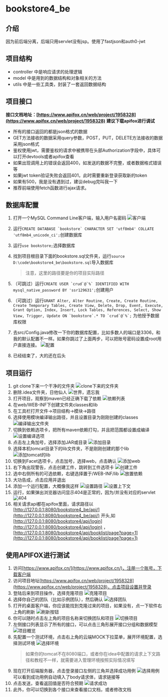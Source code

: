 # bookstore4_be

## 介绍

因为前后端分离，后端只用servlet没有jsp。使用了fastjson和auth0-jwt

## 项目结构

- controller 中是响应请求的处理逻辑
- model 中是用到的数据结构和对象相关的方法
- utils 中是一些工具类，封装了一套返回数据结构

## 项目接口

**接口文档地址：[https://www.apifox.cn/web/project/1958328](https://www.apifox.cn/web/project/1958328)**
**建议下载apifox进行调试**

- 所有的接口返回的都是json格式的数据
- GET方法接收的数据采用query参数，POST，PUT，DELETE方法接收的数据采用json格式
- 鉴权使用jwt，需要鉴权的请求中被携带在头部Authorization字段中，具体可以打开devtools或者apifox查看
- 如果出现调用上的错误会返回400，如发送的数据不完整，或者数据格式错误等
- 如果jwt token验证失败会返回401，此时需要重新登录获取新的token
- 如果有500，我是没有遇到过，建议debug完叫我一下
- 推荐前端使用fetch函数进行ajax请求。
## 数据库配置

1. 打开一个MySQL Command Line客户端，输入用户名密码
   ![客户端](./md/client.png)
2. 运行```CREATE DATABASE `bookstore` CHARACTER SET 'utf8mb4' COLLATE 'utf8mb4_unicode_ci';```创建数据库
3. 运行```use bookstore;```选择数据库
4. 找到项目根目录下面的bookstore.sql文件夹，运行```source D:\code\bookstore4_be\bookstore.sql```导入数据库
   > 注意，这里的路径要是你的项目实际路径
5. （可跳过）运行```CREATE USER `crud`@`%` IDENTIFIED WITH mysql_native_password BY 'ssr129631';```创建用户
6. （可跳过）运行```GRANT Alter, Alter Routine, Create, Create Routine, Create Temporary Tables, Create View, Delete, Drop, Event, Execute, Grant Option, Index, Insert, Lock Tables, References, Select, Show View, Trigger, Update ON `bookstore`.* TO `crud`@`%`;```
为他授予数据库权限

7. 去src/Config.java修改一下你的数据库配置，比如多数人的端口是3306，和我的默认配置不一样。如果你跳过了上面两步，可以把账号密码设置成root用户直接连接。
   ![配置](./md/config.png)
8. 已经结束了，大的还在后头

## 项目运行

1. git clone下来一个干净的文件夹
   ![clone下来的文件夹](./md/folder.png)
2. 删除.idea文件夹，日他仙人
   ![世界，遗忘我](./md/del.png)
3. 打开项目，观察到maven已经正确下载了依赖
   ![依赖列表](./md/deps.png)
4. 在web/WEB-INF下创建文件夹classes和lib
5. 在工具栏打开文件→项目结构→模块→路径
6. 选择使用模块编译输出路径，并且设置目录为刚刚创建的classes
   ![编译输出文件夹](./md/path.png)
7. 切换到依赖选项卡，把所有maven依赖打勾，并且把范围都设置成编译
   ![设置编译选项](./md/dep.png)
8. 点击左上角加号，选择添加JAR或目录
   ![添加目录](/md/add.png)
9. 选择本机tomcat目录下的lib文件夹，不是刚刚创建的那个lib
   ![添加tomcat的lib](./md/lib.png)
10. 切换到Facet选项卡，点击加号，选择web，点击确认
    ![添加web](./md/web.png)
11. 右下角出现警告，点击创建工件，跳转到工件选项卡
    ![创建工件](./md/create.png)
12. 选中右侧所有的可选依赖，右键选择置于/WEB-INF/lib
    ![放置依赖](./md/place.png)
13. 大功告成，点击应用并退出
14. 添加一个运行配置，大概像我这样
    ![设置路径](./md/run.png)
    ![设置上下文](./md/context.png)
15. 运行，如果弹出浏览器访问显示404是正常的，因为/并没有对应的servlet
    ![404](./md/404.png)
16. 相关请求api都在apifox里面，请求路径以[http://127.0.0.1:8080/bookstore4_be/api/](http://127.0.0.1:8080/bookstore4_be/api/)
开头,如[http://127.0.0.1:8080/bookstore4/api/login](http://127.0.0.1:8080/bookstore4/api/login)
，[http://127.0.0.1:8080/bookstore4/api/booklist/page?page=1](http://127.0.0.1:8080/bookstore4/api/booklist/page?page=1)

## 使用APIFOX进行测试
1. 访问[https://www.apifox.cn/](https://www.apifox.cn/)，注册一个账号，下载客户端
2. 访问项目地址[https://www.apifox.cn/web/project/1958328](https://www.apifox.cn/web/project/1958328)，点击项目设置并登录
3. 登陆后来到项目操作，选择克隆项目
![克隆项目](./md/clone.png)
4. 选择你自己的团队（比如示例团队），然后确认
![选择团队](./md/team.png)
5. 打开的桌面客户端，你应该能找到克隆过来的项目，如果没有，点一下软件右上角的刷新
![刷新按钮](./md/refresh.png)
6. 你可以随时点击左上角的项目名称来切换团队和项目
![切换项目](./md/switch.png)
7. 左侧接口列表显示了所有的接口，可以点击三角形展开接口分组和数据模型
![项目概览](./md/overview.png)
8. 先配置一个测试环境，点击右上角的云端MOCK下拉菜单，展开环境配置，选择测试环境
![选择环境](./md/env.png)
    > 如果你的tomcat不在8080端口，或者你在idea中配置的请求上下文路径和教程不一样，就需要进入管理环境按照实际情况填写
9. 现在打开后端服务器，点击登录接口左侧的三角并选择成功用例
![选择用例](./md/demo.png)
可以看到成功用例自动填入了body请求体，请求链接等
10. 点击发送，查看返回值是否符合预期
![请求成功](./md/success.png)
11. 此外，你可以切换到各个接口来查看接口文档，或者修改文档